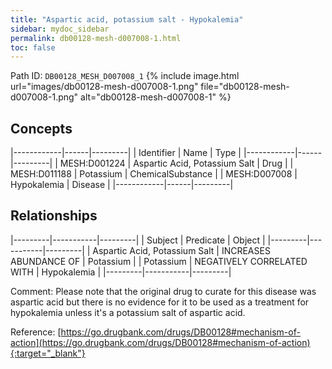 ```yaml
---
title: "Aspartic acid, potassium salt - Hypokalemia"
sidebar: mydoc_sidebar
permalink: db00128-mesh-d007008-1.html
toc: false 
---
```



Path ID: `DB00128_MESH_D007008_1`
{% include image.html url="images/db00128-mesh-d007008-1.png" file="db00128-mesh-d007008-1.png" alt="db00128-mesh-d007008-1" %}

## Concepts

|------------|------|---------|
| Identifier | Name | Type    |
|------------|------|---------|
| MESH:D001224 | Aspartic Acid, Potassium Salt | Drug |
| MESH:D011188 | Potassium | ChemicalSubstance |
| MESH:D007008 | Hypokalemia | Disease |
|------------|------|---------|

## Relationships

|---------|-----------|---------|
| Subject | Predicate | Object  |
|---------|-----------|---------|
| Aspartic Acid, Potassium Salt | INCREASES ABUNDANCE OF | Potassium |
| Potassium | NEGATIVELY CORRELATED WITH | Hypokalemia |
|---------|-----------|---------|

Comment: Please note that the original drug to curate for this disease was aspartic acid but there is no evidence for it to be used as a treatment for hypokalemia unless it's a potassium salt of aspartic acid.

Reference: [https://go.drugbank.com/drugs/DB00128#mechanism-of-action](https://go.drugbank.com/drugs/DB00128#mechanism-of-action){:target="_blank"}